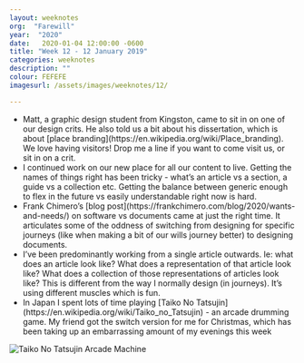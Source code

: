 ```yaml
---
layout: weeknotes
org:  "Farewill"
year:  "2020"
date:   2020-01-04 12:00:00 -0600
title: "Week 12 - 12 January 2019"
categories: weeknotes
description: ""
colour: FEFEFE
imagesurl: /assets/images/weeknotes/12/

---
```


<ul class="list">
<li>Matt, a graphic design student from Kingston, came to sit in on one of our design crits. He also told us a bit about his dissertation, which is about [place branding](https://en.wikipedia.org/wiki/Place_branding). We love having visitors! Drop me a line if you want to come visit us, or sit in on a crit. </li>
<li>I continued work on our new place for all our content to live. Getting the names of things right has been tricky - what’s an article vs a section, a guide vs a collection etc. Getting the balance between generic enough to flex in the future vs easily understandable right now is hard.</li>
<li>Frank Chimero’s [blog post](https://frankchimero.com/blog/2020/wants-and-needs/) on software vs documents came at just the right time. It articulates some of the oddness of switching from designing for specific journeys (like when making a bit of our wills journey better) to designing documents. </li>
<li>I’ve been predominantly working from a single article outwards. Ie: what does an article look like? What does a representation of that article look like? What does a collection of those representations of articles look like? This is different from the way I normally design (in journeys). It’s using different muscles which is fun. </li>
<li>In Japan I spent lots of time playing [Taiko No Tatsujin](https://en.wikipedia.org/wiki/Taiko_no_Tatsujin) - an arcade drumming game. My friend got the switch version for me for Christmas, which has been taking up an embarrassing amount of my evenings this week </li>
</ul>

<img src="{{page.imagesurl}}taiko.jpg"
alt="Taiko No Tatsujin Arcade Machine">